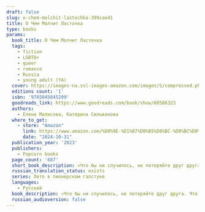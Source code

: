 ```yaml
---
draft: false
slug: o-chem-molchit-lastochka-399cae41
title: О Чем Молчит Ласточка
type: books
params:
  book_title: О Чем Молчит Ласточка
  tags:
    - fiction
    - LGBTQ+
    - queer
    - romance
    - Russia
    - young adult (YA)
  cover: https://images-na.ssl-images-amazon.com/images/S/compressed.photo.goodreads.com/books/1724790439i/60586323.jpg
  editions count: '1'
  isbn: '9785045045209'
  goodreads_link: https://www.goodreads.com/book/show/60586323
  authors:
    - Елена Малисова, Катерина Сильванова
  where_to_get:
    - store: "Amazon"
      link: https://www.amazon.com/%D0%9E-%D1%87%D0%B5%D0%BC-%D0%BC%D0%BE%D0%BB%D1%87%D0%B8%D1%82-%D0%BB%D0%B0%D1%81%D1%82%D0%BE%D1%87%D0%BA%D0%B0-Russian-ebook/dp/B0C4F2NRPS
      date: "2024-10-31"
  publication_year: '2023'
  publishers:
    - Popcorn books
  page_count: '687'
  short_book_description: «Что бы ни случилось, не потеряйте друг друга. Что бы ни случилось, не потеряйте себя», — повторяли они в далекой юности.
  russian_translation_status: exists
  series: Лето в пионерском галстуке
  languages:
    - Русский
  book_description: «Что бы ни случилось, не потеряйте друг друга. Что бы ни случилось, не потеряйте себя», — повторяли они в далекой юности. Не сбылось.Но спустя двадцать лет Володя и Юра встретились снова. Возможно ли построить будущее на руинах давно забытого прошлого? Или лучше позволить ему умереть, сделав по-настоящему ценным?..«О чем молчит Ласточка» — долгожданное продолжение бестселлера «Лето в пионерском галстуке».
  russian_audioversion: false
---
```

